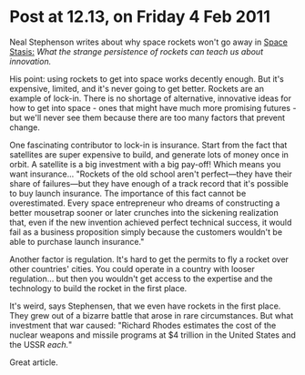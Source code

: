 # Post at 12.13, on Friday 4 Feb 2011

Neal Stephenson writes about why space rockets won't go away in [Space
Stasis:](http://www.slate.com/id/2283469/pagenum/all/ "Great article") _What
the strange persistence of rockets can teach us about innovation._

His point: using rockets to get into space works decently enough. But it's
expensive, limited, and it's never going to get better. Rockets are an example
of lock-in. There is no shortage of alternative, innovative ideas for how to
get into space - ones that might have much more promising futures - but we'll
never see them because there are too many factors that prevent change.

One fascinating contributor to lock-in is insurance. Start from the fact that
satellites are super expensive to build, and generate lots of money once in
orbit. A satellite is a big investment with a big pay-off! Which means you
want insurance... "Rockets of the old school aren't perfect—they have their
share of failures—but they have enough of a track record that it's possible to
buy launch insurance. The importance of this fact cannot be overestimated.
Every space entrepreneur who dreams of constructing a better mousetrap sooner
or later crunches into the sickening realization that, even if the new
invention achieved perfect technical success, it would fail as a business
proposition simply because the customers wouldn't be able to purchase launch
insurance."

Another factor is regulation. It's hard to get the permits to fly a rocket
over other countries' cities. You could operate in a country with looser
regulation... but then you wouldn't get access to the expertise and the
technology to build the rocket in the first place.

It's weird, says Stephensen, that we even have rockets in the first place.
They grew out of a bizarre battle that arose in rare circumstances. But what
investment that war caused: "Richard Rhodes estimates the cost of the nuclear
weapons and missile programs at $4 trillion in the United States and the USSR
_each._"

Great article.
